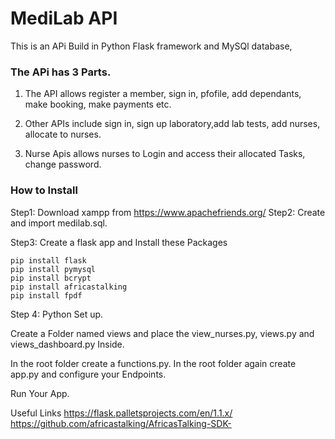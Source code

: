 # MediLab API
This is an APi Build in Python Flask framework and MySQl database, 

### The APi has 3 Parts.

1. The API allows register a member, sign in, pfofile, add dependants, make booking, make payments etc.

2. Other APIs include sign in, sign up laboratory,add lab tests, add nurses, allocate to nurses.

3. Nurse Apis allows nurses to Login and access their allocated Tasks, change password.

### How to Install

Step1: Download xampp from  https://www.apachefriends.org/
Step2: Create and import medilab.sql.

Step3: Create a flask app and Install these Packages
```
pip install flask
pip install pymysql
pip install bcrypt
pip install africastalking
pip install fpdf
```

Step 4: Python Set up.

Create a Folder named views and place the view_nurses.py, views.py and views_dashboard.py Inside.

In the root folder create a functions.py.
In the root folder again create app.py and configure your Endpoints.

Run Your App.

Useful Links
https://flask.palletsprojects.com/en/1.1.x/
https://github.com/africastalking/AfricasTalking-SDK-







